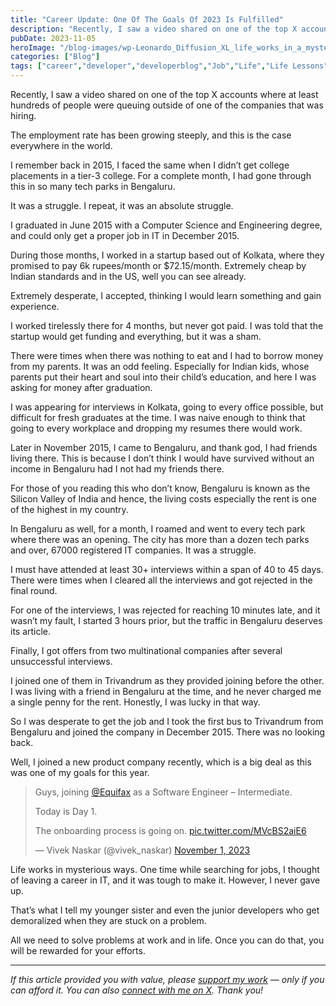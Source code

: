```yaml
---
title: "Career Update: One Of The Goals Of 2023 Is Fulfilled"
description: "Recently, I saw a video shared on one of the top X accounts where at least hundreds of people were queuing outside of one of the companies that was hiring. The employment rate has been growing steeply, and this is the case everywhere in the world. I remember back in 2015, I faced the same [&hellip;]"
pubDate: 2023-11-05
heroImage: "/blog-images/wp-Leonardo_Diffusion_XL_life_works_in_a_mysterious_ways_a_man_si_3.jpg"
categories: ["Blog"]
tags: ["career","developer","developerblog","Job","Life","Life Lessons","Life Story","Self Improvement","softwaredevelopment","technology","thedeveloperstory"]
---
```


Recently, I saw a video shared on one of the top X accounts where at least hundreds of people were queuing outside of one of the companies that was hiring.

The employment rate has been growing steeply, and this is the case everywhere in the world.

I remember back in 2015, I faced the same when I didn’t get college placements in a tier-3 college. For a complete month, I had gone through this in so many tech parks in Bengaluru.

It was a struggle. I repeat, it was an absolute struggle.

I graduated in June 2015 with a Computer Science and Engineering degree, and could only get a proper job in IT in December 2015.

During those months, I worked in a startup based out of Kolkata, where they promised to pay 6k rupees/month or $72.15/month. Extremely cheap by Indian standards and in the US, well you can see already.

Extremely desperate, I accepted, thinking I would learn something and gain experience.

I worked tirelessly there for 4 months, but never got paid. I was told that the startup would get funding and everything, but it was a sham.

There were times when there was nothing to eat and I had to borrow money from my parents. It was an odd feeling. Especially for Indian kids, whose parents put their heart and soul into their child’s education, and here I was asking for money after graduation.

I was appearing for interviews in Kolkata, going to every office possible, but difficult for fresh graduates at the time. I was naive enough to think that going to every workplace and dropping my resumes there would work.

Later in November 2015, I came to Bengaluru, and thank god, I had friends living there. This is because I don’t think I would have survived without an income in Bengaluru had I not had my friends there.

For those of you reading this who don’t know, Bengaluru is known as the Silicon Valley of India and hence, the living costs especially the rent is one of the highest in my country.

In Bengaluru as well, for a month, I roamed and went to every tech park where there was an opening. The city has more than a dozen tech parks and over, 67000 registered IT companies. It was a struggle.

I must have attended at least 30+ interviews within a span of 40 to 45 days. There were times when I cleared all the interviews and got rejected in the final round.

For one of the interviews, I was rejected for reaching 10 minutes late, and it wasn’t my fault, I started 3 hours prior, but the traffic in Bengaluru deserves its article.

Finally, I got offers from two multinational companies after several unsuccessful interviews.

I joined one of them in Trivandrum as they provided joining before the other. I was living with a friend in Bengaluru at the time, and he never charged me a single penny for the rent. Honestly, I was lucky in that way.

So I was desperate to get the job and I took the first bus to Trivandrum from Bengaluru and joined the company in December 2015. There was no looking back.

Well, I joined a new product company recently, which is a big deal as this was one of my goals for this year.

> Guys, joining [@Equifax](https://twitter.com/Equifax?ref_src=twsrc%5Etfw) as a Software Engineer – Intermediate.  
>   
> Today is Day 1.  
>   
> The onboarding process is going on. [pic.twitter.com/MVcBS2aiE6](https://t.co/MVcBS2aiE6)
> 
> — Vivek Naskar (@vivek_naskar) [November 1, 2023](https://twitter.com/vivek_naskar/status/1719643342030688427?ref_src=twsrc%5Etfw)

Life works in mysterious ways. One time while searching for jobs, I thought of leaving a career in IT, and it was tough to make it. However, I never gave up.

That’s what I tell my younger sister and even the junior developers who get demoralized when they are stuck on a problem.

All we need to solve problems at work and in life. Once you can do that, you will be rewarded for your efforts.

* * *

_If this article provided you with value, please_ [_support my work_](https://buymeacoffee.com/viveknaskar) _— only if you can afford it. You can also_ [_connect with me on X_](https://x.com/vivek_naskar)_. Thank you!_